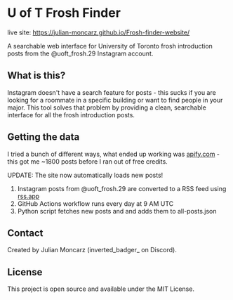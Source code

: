 # U of T Frosh Finder

live site: https://julian-moncarz.github.io/Frosh-finder-website/

A searchable web interface for University of Toronto frosh introduction posts from the @uoft_frosh.29 Instagram account.

## What is this?

Instagram doesn't have a search feature for posts - this sucks if you are looking for a roommate in a specific building or want to find people in your major. This tool solves that problem by providing a clean, searchable interface for all the frosh introduction posts.

## Getting the data

I tried a bunch of different ways, what ended up working was [apify.com](https://apify.com) - this got me ~1800 posts before I ran out of free credits.

UPDATE: The site now automatically loads new posts!

1. Instagram posts from @uoft_frosh.29 are converted to a RSS feed using [rss.app](https://rss.app)
2. GitHub Actions workflow runs every day at 9 AM UTC
3. Python script fetches new posts and and adds them to all-posts.json

## Contact

Created by Julian Moncarz (inverted_badger_ on Discord).

## License

This project is open source and available under the MIT License.
